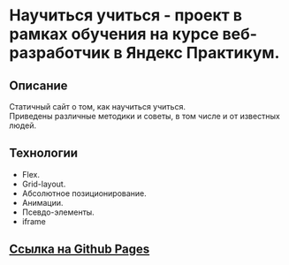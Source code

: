 # Научиться учиться - проект в рамках обучения на курсе веб-разработчик в Яндекс Практикум.

## Описание
Статичный сайт о том, как научиться учиться.  
Приведены различные методики и советы, в том числе и от известных людей.  

## Технологии
- Flex.
- Grid-layout.
- Абсолютное позиционирование.
- Анимации.
- Псевдо-элементы.
- iframe

## [Ссылка на Github Pages](https://jackyapa6eu.github.io/how-to-learn/)
